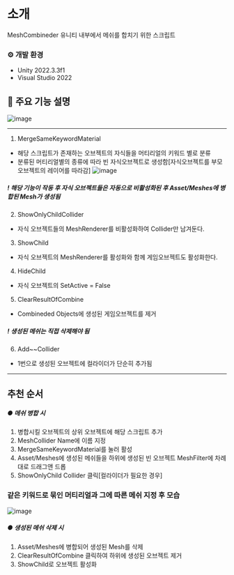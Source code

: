 # 소개
MeshCombineder
유니티 내부에서 메쉬를 합치기 위한 스크립트

### ⚙️ 개발 환경
- Unity 2022.3.3f1
- Visual Studio 2022

## 📌 주요 기능 설명
![image](https://github.com/ImKrap/MeshCombineder/assets/157236702/52d87224-3244-45e0-ae7f-96cb5186bf03)

---

1. MergeSameKeywordMaterial
- 해당 스크립트가 존재하는 오브젝트의 자식들을 머티리얼의 키워드 별로 분류
- 분류된 머티리얼별의 종류에 따라 빈 자식오브젝트로 생성함[자식오브젝트를 부모 오브젝트의 레이어를 따라감]
  ![image](https://github.com/ImKrap/MeshCombineder/assets/157236702/9225f18b-cc31-4bb1-9861-89857f2924fe)

##### ! 해당 기능이 작동 후 자식 오브젝트들은 자동으로 비활성화된 후 Asset/Meshes에 병합된 Mesh가 생성됨

2. ShowOnlyChildCollider
- 자식 오브젝트들의 MeshRenderer를 비활성화하여 Collider만 남겨둔다.

3. ShowChild
- 자식 오브젝트의 MeshRenderer를 활성화와 함께 게임오브젝트도 활성화한다.

4. HideChild
- 자식 오브젝트의 SetActive = False

5. ClearResultOfCombine
- Combineded Objects에 생성된 게임오브젝트를 제거
##### ! 생성된 메쉬는 직접 삭제해야 됨

6. Add~~Collider
- 1번으로 생성된 오브젝트에 컬라이더가 단순히 추가됨

---

## 추천 순서

##### ● 메쉬 병합 시
1. 병합시킬 오브젝트의 상위 오브젝트에 해당 스크립트 추가
2. MeshCollider Name에 이름 지정
3. MergeSameKeywordMaterial를 눌러 활성
4. Asset/Meshes에 생성된 메쉬들을 하위에 생성된 빈 오브젝트 MeshFilter에 차례대로 드래그앤 드롭
5. ShowOnlyChild Collider 클릭[컬라이더가 필요한 경우]
### 같은 키워드로 묶인 머티리얼과 그에 따른 메쉬 지정 후 모습
![image](https://github.com/ImKrap/MeshCombineder/assets/157236702/75a0ab17-0aad-47a6-8d60-68f26e9a1fc2)



##### ● 생성된 메쉬 삭제 시
1. Asset/Meshes에 병합되어 생성된 Mesh를 삭제
2. ClearResultOfCombine 클릭하여 하위에 생성된 오브젝트 제거
3. ShowChild로 오브젝트 활성화
